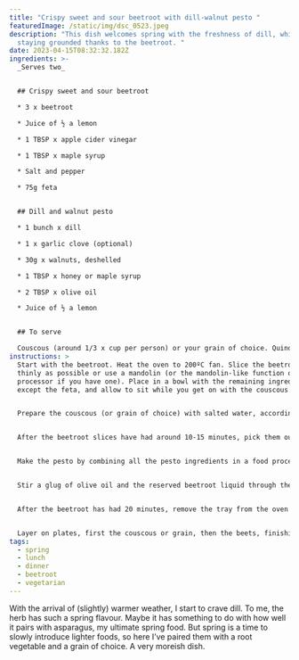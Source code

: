 ```yaml
---
title: "Crispy sweet and sour beetroot with dill-walnut pesto "
featuredImage: /static/img/dsc_0523.jpeg
description: "This dish welcomes spring with the freshness of dill, while
  staying grounded thanks to the beetroot. "
date: 2023-04-15T08:32:32.182Z
ingredients: >-
  _Serves two_


  ## Crispy sweet and sour beetroot

  * 3 x beetroot

  * Juice of ½ a lemon

  * 1 TBSP x apple cider vinegar

  * 1 TBSP x maple syrup

  * Salt and pepper

  * 75g feta


  ## Dill and walnut pesto 

  * 1 bunch x dill 

  * 1 x garlic clove (optional)

  * 30g x walnuts, deshelled 

  * 1 TBSP x honey or maple syrup

  * 2 TBSP x olive oil 

  * Juice of ½ a lemon


  ## To serve

  Couscous (around 1/3 x cup per person) or your grain of choice. Quinoa and polenta are good options. 
instructions: >
  Start with the beetroot. Heat the oven to 200ºC fan. Slice the beetroot as
  thinly as possible or use a mandolin (or the mandolin-like function on a food
  processor if you have one). Place in a bowl with the remaining ingredients
  except the feta, and allow to sit while you get on with the couscous. 


  Prepare the couscous (or grain of choice) with salted water, according to the packet instructions. 


  After the beetroot slices have had around 10-15 minutes, pick them out of the liquid (keep the liquid; you’ll need it later), scrunching them with your hands a bit to encourage more liquid out of them. Transfer the beetroot slices to a tray lined with baking paper. Layer the slices thinly, making sure as many edges as possible are visible as they’ll get nice and crispy. Drizzle with olive oil and cook for 20 minutes, about 2/3 of the way up the oven. Check on them from time to time so they don’t burn. 


  Make the pesto by combining all the pesto ingredients in a food processor and blending until smooth. Season with salt and pepper. 


  Stir a glug of olive oil and the reserved beetroot liquid through the couscous. 


  After the beetroot has had 20 minutes, remove the tray from the oven and crumble over the feta. Return to the oven for about 5 minutes, checking often to make sure that the beetroot edges don’t burn, until the feta is slightly browned. 


  Layer on plates, first the couscous or grain, then the beets, finishing with a dollop of pesto.
tags:
  - spring
  - lunch
  - dinner
  - beetroot
  - vegetarian
---
```

With the arrival of (slightly) warmer weather, I start to crave dill. To me, the herb has such a spring flavour. Maybe it has something to do with how well it pairs with asparagus, my ultimate spring food. But spring is a time to slowly introduce lighter foods, so here I’ve paired them with a root vegetable and a grain of choice. A very moreish dish. 